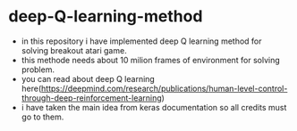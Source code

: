 # deep-Q-learning-method
* in this repository i have implemented deep Q learning method for solving breakout atari game.
* this methode needs about 10 milion frames of environment for solving problem.
* you can read about deep Q learning here(https://deepmind.com/research/publications/human-level-control-through-deep-reinforcement-learning)
* i have taken the main idea from keras documentation so all credits must go to them.
